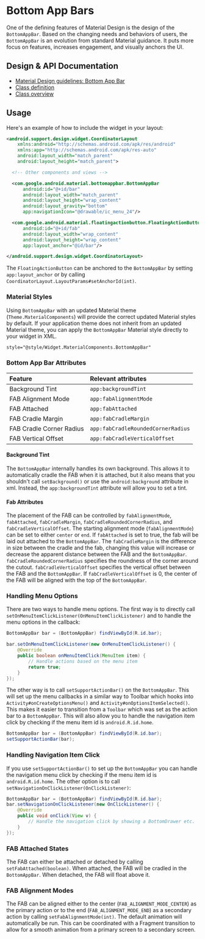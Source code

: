 <!--docs:
title: "Bottom App Bar"
layout: detail
section: components
excerpt: "A flexible toolbar designed to provide a typical Material Design experience."
iconId: bottom_app_bar
path: /catalog/bottom-app-bar/
-->

# Bottom App Bars

One of the defining features of Material Design is the design of the
`BottomAppBar`. Based on the changing needs and behaviors of users, the
`BottomAppBar` is an evolution from standard Material guidance. It puts more
focus on features, increases engagement, and visually anchors the UI.

## Design & API Documentation

-   [Material Design guidelines: Bottom App
    Bar](https://material.io/go/design-app-bar-bottom)
    <!--{: .icon-list-item.icon-list-item--spec }-->
-   [Class
    definition](https://github.com/material-components/material-components-android/tree/master/lib/java/com/google/android/material/bottomappbar/BottomAppBar.java)
    <!--{: .icon-list-item.icon-list-item--link }-->
-   [Class
    overview](https://developer.android.com/reference/com/google/android/material/bottomappbar/BottomAppBar)
    <!--{: .icon-list-item.icon-list-item--link }--> <!--{: .icon-list }-->

## Usage

Here's an example of how to include the widget in your layout:

```xml
<android.support.design.widget.CoordinatorLayout
    xmlns:android="http://schemas.android.com/apk/res/android"
    xmlns:app="http://schemas.android.com/apk/res-auto"
    android:layout_width="match_parent"
    android:layout_height="match_parent">

  <!-- Other components and views -->

  <com.google.android.material.bottomappbar.BottomAppBar
      android:id="@+id/bar"
      android:layout_width="match_parent"
      android:layout_height="wrap_content"
      android:layout_gravity="bottom"
      app:navigationIcon="@drawable/ic_menu_24"/>

  <com.google.android.material.floatingactionbutton.FloatingActionButton
      android:id="@+id/fab"
      android:layout_width="wrap_content"
      android:layout_height="wrap_content"
      app:layout_anchor="@id/bar"/>

</android.support.design.widget.CoordinatorLayout>
```

The `FloatingActionButton` can be anchored to the `BottomAppBar` by setting
`app:layout_anchor` or by calling
`CoordinatorLayout.LayoutParams#setAnchorId(int)`.

### Material Styles

Using `BottomAppBar` with an updated Material theme (`Theme.MaterialComponents`)
will provide the correct updated Material styles by default. If your application
theme does not inherit from an updated Material theme, you can apply the
`BottomAppBar` Material style directly to your widget in XML.

```xml
style="@style/Widget.MaterialComponents.BottomAppBar"
```

### Bottom App Bar Attributes

Feature                  | Relevant attributes
:----------------------- | :---------------------------------
Background Tint          | `app:backgroundTint`
FAB Alignment Mode       | `app:fabAlignmentMode`
FAB Attached             | `app:fabAttached`
FAB Cradle Margin        | `app:fabCradleMargin`
FAB Cradle Corner Radius | `app:fabCradleRoundedCornerRadius`
FAB Vertical Offset      | `app:fabCradleVerticalOffset`

#### Background Tint

The `BottomAppBar` internally handles its own background. This allows it to
automatically cradle the FAB when it is attached, but it also means that you
shouldn't call `setBackground()` or use the `android:background` attribute in
xml. Instead, the `app:backgroundTint` attribute will allow you to set a tint.

#### Fab Attributes

The placement of the FAB can be controlled by `fabAlignmentMode`, `fabAttached`,
`fabCradleMargin`, `fabCradleRoundedCornerRadius`, and
`fabCradleVerticalOffset`. The starting alignment mode (`fabAlignmentMode`) can
be set to either `center` or `end`. If `fabAttached` is set to true, the fab
will be laid out attached to the `BottomAppBar`. The `fabCradleMargin` is the
difference in size between the cradle and the fab, changing this value will
increase or decrease the apparent distance between the FAB and the `BottomAppBar`.
`fabCradleRoundedCornerRadius` specifies the roundness of the corner around the
cutout. `fabCradleVerticalOffset` specifies the vertical offset between the FAB
and the `BottomAppBar`. If `fabCradleVerticalOffset` is 0, the center of the FAB
will be aligned with the top of the `BottomAppBar`.

### Handling Menu Options

There are two ways to handle menu options. The first way is to directly call
`setOnMenuItemClickListener(OnMenuItemClickListener)` and to handle the menu
options in the callback:

```java
BottomAppBar bar = (BottomAppBar) findViewById(R.id.bar);

bar.setOnMenuItemClickListener(new OnMenuItemClickListener() {
    @Override
    public boolean onMenuItemClick(MenuItem item) {
        // Handle actions based on the menu item
        return true;
    }
});
```

The other way is to call `setSupportActionBar()` on the `BottomAppBar`. This
will set up the menu callbacks in a similar way to Toolbar which hooks into
`Activity#onCreateOptionsMenu()` and `Activity#onOptionsItemSelected()`. This
makes it easier to transition from a `Toolbar` which was set as the action bar
to a `BottomAppBar`. This will also allow you to handle the navigation item
click by checking if the menu item id is `android.R.id.home`.

```java
BottomAppBar bar = (BottomAppBar) findViewById(R.id.bar);
setSupportActionBar(bar);
```

### Handling Navigation Item Click

If you use `setSupportActionBar()` to set up the `BottomAppBar` you can handle
the navigation menu click by checking if the menu item id is
`android.R.id.home`. The other option is to call
`setNavigationOnClickListener(OnClickListener)`:

```java
BottomAppBar bar = (BottomAppBar) findViewById(R.id.bar);
bar.setNavigationOnClickListener(new OnClickListener() {
    @Override
    public void onClick(View v) {
        // Handle the navigation click by showing a BottomDrawer etc.
    }
});
```

### FAB Attached States

The FAB can either be attached or detached by calling `setFabAttached(boolean)`.
When attached, the FAB will be cradled in the `BottomAppBar`. When detached, the
FAB will float above it.

### FAB Alignment Modes

The FAB can be aligned either to the center (`FAB_ALIGNMENT_MODE_CENTER`) as the
primary action or to the end (`FAB_ALIGNMENT_MODE_END`) as a secondary action by
calling `setFabAlignmentMode(int)`. The default animation will automatically be
run. This can be coordinated with a Fragment transition to allow for a smooth
animation from a primary screen to a secondary screen.
